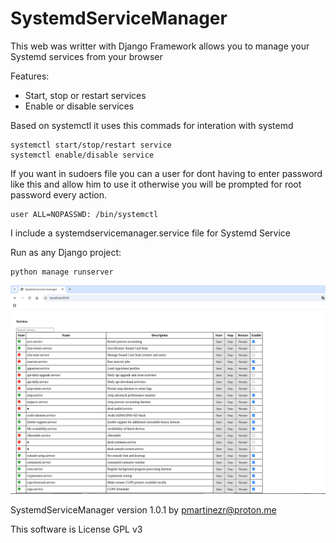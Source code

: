 # SystemdServiceManager
This web was writter with Django Framework allows you to manage your Systemd services from your browser

Features:
- Start, stop or restart services
- Enable or disable services 

Based on systemctl it uses this commads for interation with systemd
``` shell
systemctl start/stop/restart service
systemctl enable/disable service
```

If you want in sudoers file you can a user for dont having to enter password like this and allow him to use it otherwise 
you will be prompted for root password every action.

``` shell
user ALL=NOPASSWD: /bin/systemctl 
```
I include a systemdservicemanager.service file for Systemd Service 

Run as any Django project:

``` shell
python manage runserver
```
![SystemdServiceManager](screenshots/SystemdServiceManager.png)

SystemdServiceManager version 1.0.1 by pmartinezr@proton.me

This software is License GPL v3


